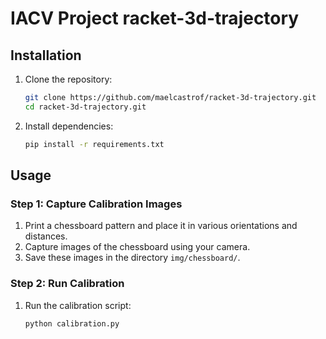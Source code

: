 # IACV Project racket-3d-trajectory

## Installation
1. Clone the repository:
   ```bash
   git clone https://github.com/maelcastrof/racket-3d-trajectory.git
   cd racket-3d-trajectory.git
   ```

2. Install dependencies:
   ```bash
   pip install -r requirements.txt
   ```

## Usage
### Step 1: Capture Calibration Images
1. Print a chessboard pattern and place it in various orientations and distances.
2. Capture images of the chessboard using your camera.
3. Save these images in the directory `img/chessboard/`.

### Step 2: Run Calibration
1. Run the calibration script:
   ```bash
   python calibration.py
   ```